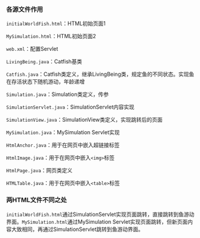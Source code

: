 ### 各源文件作用

`initialWorldFish.html`：HTML初始页面1

`MySimulation.html`：HTML初始页面2

`web.xml`：配置Servlet

`LivingBeing.java`：Catfish基类

`Catfish.java`：Catfish类定义，继承LivingBeing类，规定鱼的不同状态。实现鱼在存活状态下随机游动，年龄递增

`Simulation.java`：Simulation类定义，传参

`SimulationServlet.java`：SimulationServlet内容实现

`SimulationView.java`：SimulationView类定义，实现跳转后的页面

`MySimulation.java`：MySimulation Servlet实现

`HtmlAnchor.java`：用于在网页中嵌入超链接标签

`HtmlImage.java`：用于在网页中嵌入`<img>`标签

`HtmlPage.java`：网页类定义

`HTMLTable.java`：用于在网页中嵌入`<table>`标签

### 两HTML文件不同之处

`initialWorldFish.html`通过SimulationServlet实现页面跳转，直接跳转到鱼游动界面。`MySimulation.html`通过MySimulation Servlet实现页面跳转，但新页面内容大致相同，再通过SimulationServlet跳转到鱼游动界面。

